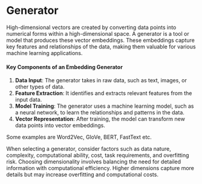 # Generator

High-dimensional vectors are created by converting data points into numerical forms within a high-dimensional space. A generator is a tool or model that produces these vector embeddings. These embeddings capture key features and relationships of the data, making them valuable for various machine learning applications.

#### Key Components of an Embedding Generator

1. **Data Input**: The generator takes in raw data, such as text, images, or other types of data.
2. **Feature Extraction**: It identifies and extracts relevant features from the input data.
3. **Model Training**: The generator uses a machine learning model, such as a neural network, to learn the relationships and patterns in the data.
4. **Vector Representation**: After training, the model can transform new data points into vector embeddings.

Some examples are Word2Vec, GloVe, BERT,  FastText etc.

When selecting a generator, consider factors such as data nature, complexity, computational ability, cost, task requirements, and overfitting risk. Choosing dimensionality involves balancing the need for detailed information with computational efficiency. Higher dimensions capture more details but may increase overfitting and computational costs.

